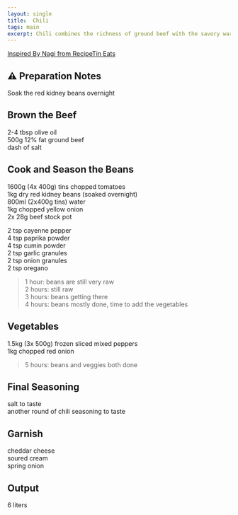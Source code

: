 ```yaml
---
layout: single
title:  Chili
tags: main
excerpt: Chili combines the richness of ground beef with the savory warmth of seasoned pinto beans.
---
```

[Inspired By Nagi from RecipeTin Eats](https://www.recipetineats.com/chilli-con-carne/)

## ⚠️ Preparation Notes 
Soak the red kidney beans overnight

## Brown the Beef
2-4 tbsp olive oil  
500g 12% fat ground beef  
dash of salt  

## Cook and Season the Beans
1600g (4x 400g) tins chopped tomatoes  
1kg dry red kidney beans (soaked overnight)  
800ml (2x400g tins) water  
1kg chopped yellow onion  
2x 28g beef stock pot  

2 tsp cayenne pepper  
4 tsp paprika powder  
4 tsp cumin powder  
2 tsp garlic granules  
2 tsp onion granules  
2 tsp oregano  

> 1 hour: beans are still very raw  
  2 hours: still raw  
  3 hours:  beans getting there  
  4 hours: beans mostly done, time to add the vegetables

## Vegetables
1.5kg (3x 500g) frozen sliced mixed peppers  
1kg chopped red onion  

>  5 hours: beans and veggies both done

## Final Seasoning
salt to taste  
another round of chili seasoning to taste  

## Garnish
cheddar cheese  
soured cream  
spring onion  

## Output
6 liters